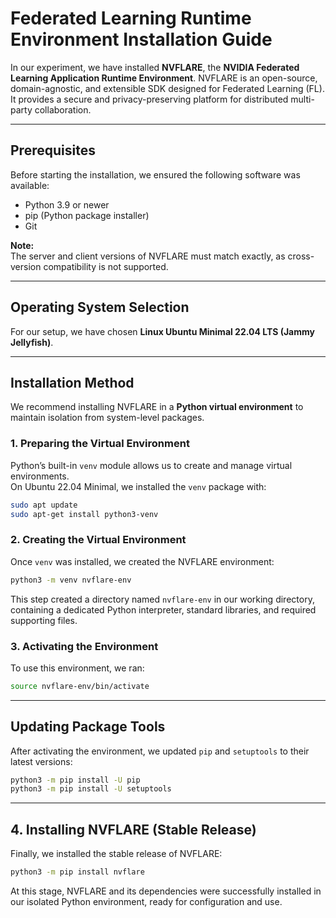 # Federated Learning Runtime Environment Installation Guide

In our experiment, we have installed **NVFLARE**, the **NVIDIA Federated Learning Application Runtime Environment**. NVFLARE is an open-source, domain-agnostic, and extensible SDK designed for Federated Learning (FL). It provides a secure and privacy-preserving platform for distributed multi-party collaboration.

---

## Prerequisites

Before starting the installation, we ensured the following software was available:

- Python 3.9 or newer  
- pip (Python package installer)  
- Git  

**Note:**  
The server and client versions of NVFLARE must match exactly, as cross-version compatibility is not supported.

---

## Operating System Selection

For our setup, we have chosen **Linux Ubuntu Minimal 22.04 LTS (Jammy Jellyfish)**.

---

## Installation Method

We recommend installing NVFLARE in a **Python virtual environment** to maintain isolation from system-level packages.

### 1. Preparing the Virtual Environment
Python’s built-in `venv` module allows us to create and manage virtual environments.  
On Ubuntu 22.04 Minimal, we installed the `venv` package with:

```bash
sudo apt update
sudo apt-get install python3-venv
```

### 2. Creating the Virtual Environment
Once `venv` was installed, we created the NVFLARE environment:

```bash
python3 -m venv nvflare-env
```

This step created a directory named `nvflare-env` in our working directory, containing a dedicated Python interpreter, standard libraries, and required supporting files.

### 3. Activating the Environment
To use this environment, we ran:

```bash
source nvflare-env/bin/activate
```

---

## Updating Package Tools
After activating the environment, we updated `pip` and `setuptools` to their latest versions:

```bash
python3 -m pip install -U pip
python3 -m pip install -U setuptools
```

---

## 4. Installing NVFLARE (Stable Release)
Finally, we installed the stable release of NVFLARE:

```bash
python3 -m pip install nvflare
```

At this stage, NVFLARE and its dependencies were successfully installed in our isolated Python environment, ready for configuration and use.
